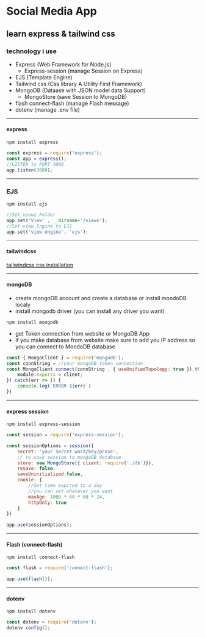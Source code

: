 # Social Media App
## learn express & tailwind css

### technology i use    
* Express (Web Framework for Node.js)
    * Express-session (manage Session on Express)
* EJS (Template Engine)
* Tailwind css (Css library A Utility First Framework)
* MongoDB (Dataase with JSON model data Support)
    * MongoStore (save Session to MongoDB)
* flash connect-flash (manage Flash message)
* dotenv (manage .env file)
----
#### express
```npm
npm install express
```
```javascript
const express = require('express');
const app = express();
//LISTEN to PORT 3000
app.listen(3000);
```
----
### EJS
```npm
npm install ejs
```

```javascript
//Set views Folder
app.set('View' , __dirname+'/views');
//Set view Engine to EJS
app.set('view engine', 'ejs');
```
----
#### tailwindcss
[tailwindcss css installation](https://tailwindcss.com/docs/installation)

----
#### mongoDB
 * create mongoDB account and create a database or install mondoDB localy 
 * install mongodb driver (you can install any driver you want)
```npm
npm install mongodb
```
 * get Token connection from website or MongoDB App
 * if you make database from website make sure to add you IP address so you can connect to MondoDB database
```javascript
const { MongoClient } = require('mongodb');
const connString = //your mongoDB token connection
const MongoClient.connect(connString , { useUnifiedTopology: true }).then(client => {
    module.exports = client;
}).catch(err => () {
    console.log(`ERROR ${err}`)
})
```
----
#### express session
```npm
npm install express-session
```

```javascript
const session = require('express-session');

const sessionOptions = session({
    secret: 'your Secret word/key/prase',
    // to save session to mongoDB database
    store: new MongoStore({ client: require('./db')}),
    resave: false,
    saveUninitialized:false,
    cookie: {
        //Set time expired to a day 
        //you can set whatever you want
        maxAge: 1000 * 60 * 60 * 24,
        httpOnly: true
    }
})

app.use(sessionOptions);
```
----
#### Flash (connect-flash)
```npm
npm install connect-flash
```

```javascript
const flash = require('connect-flash');

app.use(flash());
```
----
#### dotenv
```npm
npm install dotenv
```

```javascript
const dotenv = require('dotenv');
dotenv.config();
```